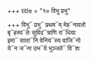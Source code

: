 +++
title = "१० विभु प्रभु"

+++
विभु᳓ प्रभु᳓ प्रथम᳓म् मेह᳓नावतो  
बृ᳓हस्प᳓तेः सुविद᳓त्राणि रा᳓धिया  
इमा᳓ साता᳓नि वेनिय᳓स्य वाजि᳓नो  
ये᳓न ज᳓ना उभ᳓ये भुञ्जते᳓ वि᳓शः